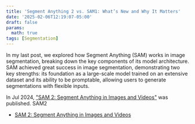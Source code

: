 ```yaml
---
title: 'Segment Anything 2 vs. SAM1: What’s New and Why It Matters'
date: '2025-02-06T12:19:07-05:00'
draft: false
params:
  math: true
tags: [Segmentation]
---
```


In my last post, we explored how Segment Anything (SAM) works in image segmentation, breaking down the key components of its model architecture. SAM achieved great success in image segmentation, demonstrating two key strengths: its foundation as a large-scale model trained on an extensive dataset and its ability to be promptable, allowing users to generate segmentations with flexible inputs.

In Jul 2024, ["SAM 2: Segment Anything in Images and Videos"](https://arxiv.org/abs/2408.00714) was published. SAM2 

- [SAM 2: Segment Anything in Images and Videos](https://arxiv.org/abs/2408.00714)